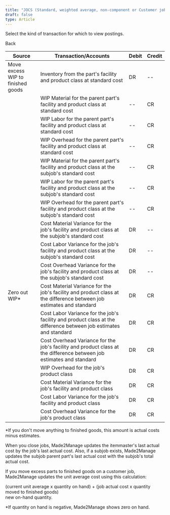 ```yaml
---
title: "JOCS (Standard, weighted average, non-component or Customer jobs)"
draft: false
type: Article
---
```


Select the kind of transaction for which to view postings. 

Back

| Source                            | Transaction/Accounts                                                                                                 | Debit | Credit |
|-----------------------------------|----------------------------------------------------------------------------------------------------------------------|-------|--------|
| Move excess WIP to finished goods | Inventory from the part's facility and product class at standard cost                                                | DR    | --     |
|                                   | WIP Material for the parent part's facility and product class at standard cost                                       | --    | CR     |
|                                   | WIP Labor for the parent part's facility and product class at standard cost                                          | --    | CR     |
|                                   | WIP Overhead for the parent part's facility and product class at standard cost                                       | --    | CR     |
|                                   | WIP Material for the parent part's facility and product class at the subjob's standard cost                          | --    | CR     |
|                                   | WIP Labor for the parent part's facility and product class at the subjob's standard cost                             | --    | CR     |
|                                   | WIP Overhead for the parent part's facility and product class at the subjob's standard cost                          | --    | CR     |
|                                   | Cost Material Variance for the job's facility and product class at the subjob's standard cost                        | DR    | --     |
|                                   | Cost Labor Variance for the job's facility and product class at the subjob's standard cost                           | DR    | --     |
|                                   | Cost Overhead Variance for the job's facility and product class at the subjob's standard cost                        | DR    | --     |
| Zero out WIP\*                    | Cost Material Variance for the job's facility and product class at the difference between job estimates and standard | DR    | CR     |
|                                   | Cost Labor Variance for the job's facility and product class at the difference between job estimates and standard    | DR    | CR     |
|                                   | Cost Overhead Variance for the job's facility and product class at the difference between job estimates and standard | DR    | CR     |
|                                   | WIP Overhead for the job's product class                                                                             | DR    | CR     |
|                                   | Cost Material Variance for the job's facility and product class                                                      | DR    | CR     |
|                                   | Cost Labor Variance for the job's facility and product class                                                         | DR    | CR     |
|                                   | Cost Overhead Variance for the job's product class                                                                   | DR    | CR     |

 \*If you don't move anything to finished goods, this amount is actual costs minus estimates.

When you close jobs, Made2Manage updates the itemmaster's last actual cost by the job's last actual cost. Also, if a subjob exists, Made2Manage updates the subjob parent part's last actual cost with the subjob's total actual cost.

If you move excess parts to finished goods on a customer job, Made2Manage updates the unit average cost using this calculation:

(current unit average x quantity on hand) + (job actual cost x quantity moved to finished goods)  
new on-hand quantity.

 \*If quantity on hand is negative, Made2Manage shows zero on hand.